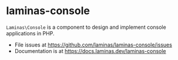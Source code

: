 # laminas-console

`Laminas\Console` is a component to design and implement console applications in PHP.


- File issues at https://github.com/laminas/laminas-console/issues
- Documentation is at https://docs.laminas.dev/laminas-console
